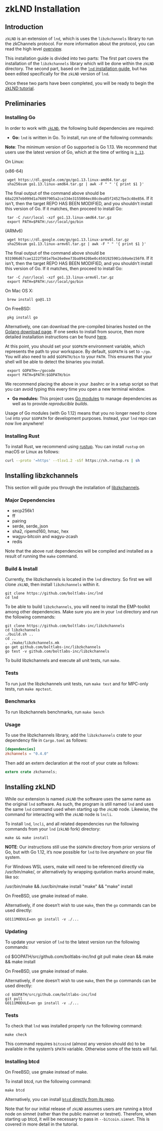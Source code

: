 # zkLND Installation

## Introduction

`zkLND` is an extension of `lnd`, which is uses the `libzkchannels` library to run the zkChannels protocol. For more information about the protocol, you can read the high level [overview](zklnd_overview.md).

This installation guide is divided into two parts: The first part covers the installation of the `libzkchannels` library which will be done within the `zkLND` directory. The second part, based on the [`lnd` installation guide](https://dev.lightning.community/guides/installation/), but has been edited specifically for the `zkLND` version of `lnd`.

Once these two parts have been completed, you will be ready to begin the [zkLND tutorial](zklnd_tutorial.md).

## Preliminaries

### Installing Go

In order to work with [`zkLND`](https://github.com/boltlabs-inc/lnd), the following build dependencies are required:

*   **Go:** `lnd` is written in Go. To install, run one of the following commands:

 **Note**: The minimum version of Go supported is Go 1.13. We recommend that users use the latest version of Go, which at the time of writing is [`1.13`](https://blog.golang.org/go1.13).

 On Linux:

 (x86-64)

     wget https://dl.google.com/go/go1.13.linux-amd64.tar.gz
     sha256sum go1.13.linux-amd64.tar.gz | awk -F " " '{ print $1 }'


 The final output of the command above should be `68a2297eb099d1a76097905a2ce334e3155004ec08cdea85f24527be3c48e856`. If it isn’t, then the target REPO HAS BEEN MODIFIED, and you shouldn’t install this version of Go. If it matches, then proceed to install Go:

     tar -C /usr/local -xzf go1.13.linux-amd64.tar.gz
     export PATH=$PATH:/usr/local/go/bin


 (ARMv6)

     wget https://dl.google.com/go/go1.13.linux-armv6l.tar.gz
     sha256sum go1.13.linux-armv6l.tar.gz | awk -F " " '{ print $1 }'


 The final output of the command above should be `931906d67cae1222f501e7be26e0ee73ba89420be0c4591925901cb9a4e156f0`. If it isn’t, then the target REPO HAS BEEN MODIFIED, and you shouldn’t install this version of Go. If it matches, then proceed to install Go:

     tar -C /usr/local -xzf go1.13.linux-armv6l.tar.gz
     export PATH=$PATH:/usr/local/go/bin


 On Mac OS X:

     brew install go@1.13


 On FreeBSD:

     pkg install go


 Alternatively, one can download the pre-compiled binaries hosted on the [Golang download page](https://golang.org/dl/). If one seeks to install from source, then more detailed installation instructions can be found [here](https://golang.org/doc/install).

 At this point, you should set your `$GOPATH` environment variable, which represents the path to your workspace. By default, `$GOPATH` is set to `~/go`. You will also need to add `$GOPATH/bin` to your `PATH`. This ensures that your shell will be able to detect the binaries you install.

     export GOPATH=~/gocode
     export PATH=$PATH:$GOPATH/bin


 We recommend placing the above in your .bashrc or in a setup script so that you can avoid typing this every time you open a new terminal window.

*   **Go modules:** This project uses [Go modules](https://github.com/golang/go/wiki/Modules) to manage dependencies as well as to provide _reproducible builds_.

 Usage of Go modules (with Go 1.12) means that you no longer need to clone `lnd` into your `$GOPATH` for development purposes. Instead, your `lnd` repo can now live anywhere!

 ### Installing Rust

 To install Rust, we recommend using [rustup](https://www.rustup.rs/). You can install `rustup` on macOS or Linux as follows:

   ```bash
   curl --proto '=https' --tlsv1.2 -sSf https://sh.rustup.rs | sh
   ```

## Installing libzkchannels

This section will guide you through the installation of [libzkchannels](https://github.com/boltlabs-inc/libzkchannels).

### Major Dependencies

* secp256k1
* ff
* pairing
* serde, serde_json
* sha2, ripemd160, hmac, hex
* wagyu-bitcoin and wagyu-zcash
* redis

Note that the above rust dependencies will be compiled and installed as a result of running the `make` command.


### Build & Install

Currently, the libzkchannels is located in the `lnd` directory. So first we will clone `zkLND`, then install `libzkchannels` within it.

    git clone https://github.com/boltlabs-inc/lnd
    cd lnd

To be able to build `libzkchannels`, you will need to install the EMP-toolkit among other dependencies. Make sure you are in your `lnd` directory and run the following commands:

    git clone https://github.com/boltlabs-inc/libzkchannels
    cd libzkchannels
    ./build.sh ..
    cd ..
    . ./make/libzkchannels.mk
    go get github.com/boltlabs-inc/libzkchannels
    go test -v github.com/boltlabs-inc/libzkchannels

To build libzkchannels and execute all unit tests, run `make`.

### Tests

To run just the libzkchannels unit tests, run `make test` and for MPC-only tests, run `make mpctest`.

### Benchmarks

To run libzkchannels benchmarks, run `make bench`

### Usage

To use the libzkchannels library, add the `libzkchannels` crate to your dependency file in `Cargo.toml` as follows:

```toml
[dependencies]
zkchannels = "0.4.0"
```

Then add an extern declaration at the root of your crate as follows:
```rust
extern crate zkchannels;
```


## Installing zkLND

While our extension is named `zkLND` the software uses the same name as the original `lnd` software. As such, the program is still named `lnd` and uses the same `lnd` command used when starting up the `zkLND` node. Likewise, the command for interacting with the `zkLND` node is `lncli`.

To install `lnd`, `lncli`, and all related dependencies run the following commands from your `lnd` (`zkLND` fork) directory:

    make && make install


**NOTE**: Our instructions still use the `$GOPATH` directory from prior versions of Go, but with Go 1.12, it’s now possible for `lnd` to live _anywhere_ on your file system.

For Windows WSL users, make will need to be referenced directly via /usr/bin/make/, or alternatively by wrapping quotation marks around make, like so:

   /usr/bin/make && /usr/bin/make install
   "make" && "make" install


On FreeBSD, use gmake instead of make.

Alternatively, if one doesn’t wish to use `make`, then the `go` commands can be used directly:

    GO111MODULE=on go install -v ./...


### Updating

To update your version of `lnd` to the latest version run the following commands:

   cd $GOPATH/src/github.com/boltlabs-inc/lnd
   git pull
   make clean && make && make install


On FreeBSD, use gmake instead of make.

Alternatively, if one doesn’t wish to use `make`, then the `go` commands can be used directly:

    cd $GOPATH/src/github.com/boltlabs-inc/lnd
    git pull
    GO111MODULE=on go install -v ./...


### Tests

To check that `lnd` was installed properly run the following command:

    make check

This command requires `bitcoind` (almost any version should do) to be available in the system’s `$PATH` variable. Otherwise some of the tests will fail.


### Installing btcd

On FreeBSD, use gmake instead of make.

To install btcd, run the following command:

    make btcd

Alternatively, you can install [`btcd` directly from its repo](https://github.com/btcsuite/btcd).

Note that for our initial release of `zkLND` assumes users are running a btcd node on simnet (rather than the public mainnet or testnet). Therefore, when starting up btcd, it will be necessary to pass in `--bitcoin.simnet`. This is covered in more detail in the tutorial.
